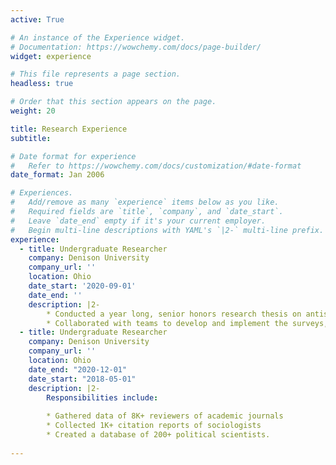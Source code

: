 ```yaml
---
active: True

# An instance of the Experience widget.
# Documentation: https://wowchemy.com/docs/page-builder/
widget: experience

# This file represents a page section.
headless: true

# Order that this section appears on the page.
weight: 20

title: Research Experience
subtitle:

# Date format for experience
#   Refer to https://wowchemy.com/docs/customization/#date-format
date_format: Jan 2006

# Experiences.
#   Add/remove as many `experience` items below as you like.
#   Required fields are `title`, `company`, and `date_start`.
#   Leave `date_end` empty if it's your current employer.
#   Begin multi-line descriptions with YAML's `|2-` multi-line prefix.
experience:
  - title: Undergraduate Researcher
    company: Denison University
    company_url: ''
    location: Ohio
    date_start: '2020-09-01'
    date_end: ''
    description: |2-
        * Conducted a year long, senior honors research thesis on antisemitic sentiment among the   American Left, comparing college students to the general public. Created experimental and cross-sectional survey questions to elicit implicit biases against Jews as well as overt antisemitic sentiment; analyzed responses using quantitative and qualitative methodologies.
        * Collaborated with teams to develop and implement the surveys, which received 1,870 responses nationally and 600 responses from Denison University students.
  - title: Undergraduate Researcher
    company: Denison University
    company_url: ''
    location: Ohio
    date_end: "2020-12-01"
    date_start: "2018-05-01"
    description: |2-
        Responsibilities include:
        
        * Gathered data of 8K+ reviewers of academic journals
        * Collected 1K+ citation reports of sociologists 
        * Created a database of 200+ political scientists.
    
---
```

